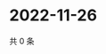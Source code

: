 # 2022-11-26

共 0 条

<!-- BEGIN WEIBO -->
<!-- 最后更新时间 Sat Nov 26 2022 03:11:52 GMT+0800 (China Standard Time) -->

<!-- END WEIBO -->
